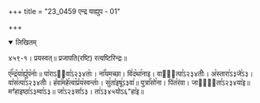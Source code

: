 +++
title = "23_0459 एन्द्र याह्युप - 01"

+++
<details open><summary>लिखितम्</summary>

४५९-१। प्रयस्वत्॥ प्रजापति(रष्टि) रत्यष्टिरिन्द्रः॥

ए꣤꣯न्द्र꣥या꣯ह्यु꣤प꣥नाः꣤॥ पा꣡राऽ२᳐वा꣣ऽ२३४ताः꣥। ना꣡꣯यमच्छा। वि꣢द꣡था꣯नाइ। वास꣢᳐त्पा꣣ऽ२३४तीः꣥। अ꣡स्तारा꣢ऽ३जे꣢ऽ३। वा꣡स꣢त्पा꣣ऽ२३४तीः꣥। ह꣤वा꣥꣯महे꣯त्वा꣯प्र꣤य꣥स्वन्ताः꣤। सु꣢ता꣡इषू꣢ऽ३वा꣢॥ पुत्रा꣡꣯सो꣯ना। पि꣢त꣡रंवा। जासा꣢᳐ता꣣ऽ२३४या꣥इ॥ मꣳ꣡हाइष्ठा꣢ऽ३म्वा꣢ऽ३॥ जा꣡ऽ२३सा꣤ऽ३। ता꣢ऽ३४५योऽ६"हा꣥इ॥
</details>